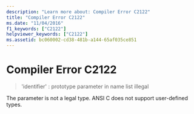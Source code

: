 ```yaml
---
description: "Learn more about: Compiler Error C2122"
title: "Compiler Error C2122"
ms.date: "11/04/2016"
f1_keywords: ["C2122"]
helpviewer_keywords: ["C2122"]
ms.assetid: bc060002-cd38-481b-a144-65af035ce851
---
```

# Compiler Error C2122

> 'identifier' : prototype parameter in name list illegal

The parameter is not a legal type. ANSI C does not support user-defined types.
